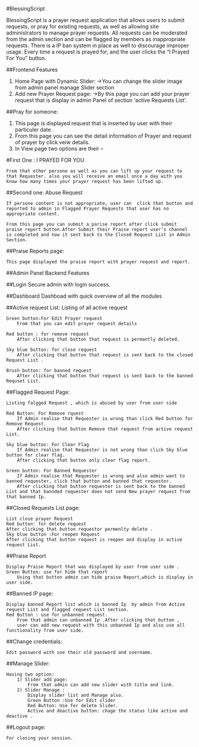 #BlessingScript

BlessingScript is a prayer request application that allows users to submit requests, or pray for existing requests, as well as allowing site administrators to manage prayer requests. All requests can be moderated from the admin section and can be flagged by members as inappropriate requests. There is a IP ban system in place as well to discourage improper usage.
Every time a request is prayed for, and the user clicks the “I Prayed For You” button.

##Frontend Features

1) Home Page with Dynamic Slider:
	->You can change the slider image from admin panel manage Slider section
2) Add new Prayer Request page:
	->By this page you can add your prayer request that is display in admin Panel of section ‘active Requests List’.


##Pray for someone:

1) This page is displayed request that is inserted by user with their particuler date .
2) From this page you can see the detail information of Prayer and request of prayer by click veiw details.
3) In View page two options are their –

#First One :  I PRAYED FOR YOU

	From that other persone as well as you can lift up your request to that Requester. also you will receive an email once a day with you know how many times your prayer request has been lifted up.

##Second one: Abuse Request

	If persone content is not appropriate, user can  click that button and reported to admin in Flagged Prayer Requests that user has no appropriate content.
	
	From this page you can submit a parise report after click submit praise report button.After Submit their Praise report user’s channel is completed and now it sent back to the Closed Request List in Admin Section.

##Praise Reports page:

	This page displayed the praise report with prayer request and report.


##Admin Panel Backend Features

##Login
	Secure admin with login success.

##Dashboard
	Dashboad with quick overview of all the modules

##Active request List:
	Listing of all active request
	
	Green button:For Edit Prayer request
		From that you can edit prayer request details	
	
	Red button : for remove request
		After clicking that button that request is permantly deleted.
	
	Sky blue button: for close request
		After clicking that button that request is sent back to the closed Request List .
	
	Brush button: for banned request
		After clicking that button that request is sent back to the banned Requset List.

##Flagged  Request Page:

	Listing falgged Request , which is abused by user from user side
	
	Red Button: For Remove rquest 
		If Admin realise that Requester is wrong than click Red button for Remove Request.
		After clicking that button Remove that request from active request List.

	Sky blue button: For Clear Flag 
		If Admin realise that Requester is not wrong than click Sky blue button for clear flag.
		After clicking that button only clear flag report.
	
	Green button: For Banned Requester
		If Admin realise that Requester is wrong and also admin want to banned requester, click that button and banned that requestor.
		After clicking that button requester is sent back to the banned List and that bannded requester does not send New prayer request from that banned Ip.

##Closed Requests  List page:
	
	List close prayer Request 
	Red button: for delete request 
	After clicking that button requestor permenlty delete .
	Sky blue button :For reopen Request
	After clicking that button request is reopen and display in active request List.

##Praise Report 

	Display Praise Report that was displayed by user from user side .
	Green Button: use for hide that report
		Using that button admin can hide praise Report,which is display in user side.

##Banned IP page:

	Display banned Report list which is banned Ip  by admin from Active request List and flagged request List section.
	Red Button : use for unbanned request.
		From that admin can unbanned Ip .After clicking that button , 
		user can add new request with this unbanned Ip and also use all functionality from user side.

##Change credentials:

	Edit password with use their old password and username.

##Manage Slider:

	Having two option: 
		1) Slider add page:
			From that admin can add new slider with title and link.
		2) Slider Manage : 
			Display slider list and Manage also.
			Green Button :Use for Edit slider 
			Red Button: Use for delete Slider.
			Active and deactive button: chage the status like active and deactive .

##Logout page:

	For closing your session.
